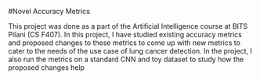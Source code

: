 #Novel Accuracy Metrics

This project was done as a part of the Artificial Intelligence course at BITS Pilani (CS F407). 
In this project, I have studied existing accuracy metrics and proposed changes to these metrics to come up with new metrics to cater to the needs of the use case of lung cancer detection.
In the project, I also run the metrics on a standard CNN and toy dataset to study how the proposed changes help
